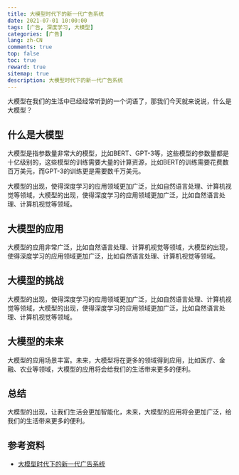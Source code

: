 ```yaml
---
title: 大模型时代下的新一代广告系统
date: 2021-07-01 10:00:00
tags: [广告, 深度学习, 大模型]
categories: [广告]
lang: zh-CN
comments: true
top: false
toc: true
reward: true
sitemap: true
description: 大模型时代下的新一代广告系统
---
```


大模型在我们的生活中已经经常听到的一个词语了，那我们今天就来说说，什么是大模型？

<!--more-->

## 什么是大模型

大模型是指参数量非常大的模型，比如BERT、GPT-3等，这些模型的参数量都是十亿级别的，这些模型的训练需要大量的计算资源，比如BERT的训练需要花费数百万美元，而GPT-3的训练更是需要数千万美元。

大模型的出现，使得深度学习的应用领域更加广泛，比如自然语言处理、计算机视觉等领域，大模型的出现，使得深度学习的应用领域更加广泛，比如自然语言处理、计算机视觉等领域。

## 大模型的应用

大模型的应用非常广泛，比如自然语言处理、计算机视觉等领域，大模型的出现，使得深度学习的应用领域更加广泛，比如自然语言处理、计算机视觉等领域。

## 大模型的挑战

大模型的出现，使得深度学习的应用领域更加广泛，比如自然语言处理、计算机视觉等领域，大模型的出现，使得深度学习的应用领域更加广泛，比如自然语言处理、计算机视觉等领域。

## 大模型的未来

大模型的应用场景丰富。未来，大模型将在更多的领域得到应用，比如医疗、金融、农业等领域，大模型的应用将会给我们的生活带来更多的便利。

## 总结

大模型的出现，让我们生活会更加智能化，未来，大模型的应用将会更加广泛，给我们的生活带来更多的便利。

## 参考资料

- [大模型时代下的新一代广告系统](https://www.infoq.cn/article/K7cZrEco7Jpu9QMc1BYi)



```
